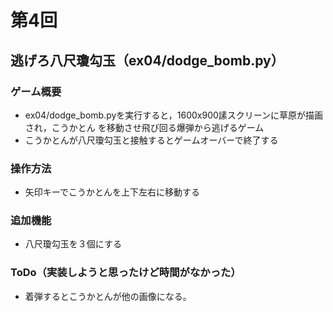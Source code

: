 # 第4回
## 逃げろ八尺瓊勾玉（ex04/dodge_bomb.py）
### ゲーム概要
- ex04/dodge_bomb.pyを実行すると，1600x900䛾スクリーンに草原が描画され，こうかとん
を移動させ飛び回る爆弾から逃げるゲーム
- こうかとんが八尺瓊勾玉と接触するとゲームオーバーで終了する
### 操作方法
- 矢印キーでこうかとんを上下左右に移動する
### 追加機能
- 八尺瓊勾玉を３個にする
### ToDo（実装しようと思ったけど時間がなかった）
- 着弾するとこうかとんが他の画像になる。